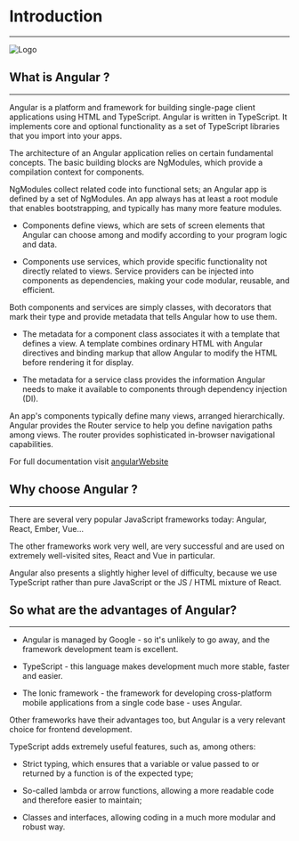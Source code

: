 # Introduction

---

![Logo](/doc/Angular/introduction.PNG)



## What is Angular ?
---
Angular is a platform and framework for building single-page client applications using HTML and TypeScript. Angular is written in TypeScript. It implements core and optional functionality as a set of TypeScript libraries that you import into your apps.

The architecture of an Angular application relies on certain fundamental concepts. The basic building blocks are NgModules, which provide a compilation context for components.  

NgModules collect related code into functional sets; an Angular app is defined by a set of NgModules. An app always has at least a root module that enables bootstrapping, and typically has many more feature modules.

* Components define views, which are sets of screen elements that Angular can choose among and modify according to your program logic and data.

* Components use services, which provide specific functionality not directly related to views. Service providers can be injected into components as dependencies, making your code modular, reusable, and efficient.

Both components and services are simply classes, with decorators that mark their type and provide metadata that tells Angular how to use them.

* The metadata for a component class associates it with a template that defines a view. A template combines ordinary HTML with Angular directives and binding markup that allow Angular to modify the HTML before rendering it for display.

* The metadata for a service class provides the information Angular needs to make it available to components through dependency injection (DI).

An app's components typically define many views, arranged hierarchically. Angular provides the Router service to help you define navigation paths among views. The router provides sophisticated in-browser navigational capabilities.

For full documentation visit [angularWebsite](https://angular.io/start)

## Why choose Angular ?
---
There are several very popular JavaScript frameworks today: Angular, React, Ember, Vue...   

The other frameworks work very well, are very successful and are used on extremely well-visited sites, React and Vue in particular.   

Angular also presents a slightly higher level of difficulty, because we use TypeScript rather than pure JavaScript or the JS / HTML mixture of React.

## So what are the advantages of Angular?
---
* Angular is managed by Google - so it's unlikely to go away, and the framework development team is excellent.  

* TypeScript - this language makes development much more stable, faster and easier.  

* The Ionic framework - the framework for developing cross-platform mobile applications from a single code base - uses Angular.

Other frameworks have their advantages too, but Angular is a very relevant choice for frontend development.

TypeScript adds extremely useful features, such as, among others:

* Strict typing, which ensures that a variable or value passed to or returned by a function is of the expected type;

* So-called lambda or arrow functions, allowing a more readable code and therefore easier to maintain;

* Classes and interfaces, allowing coding in a much more modular and robust way.

